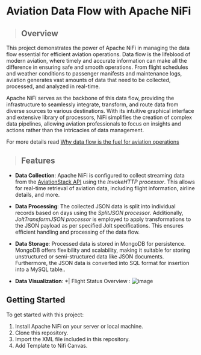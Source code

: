 # Aviation Data Flow with Apache NiFi

> ## Overview

This project demonstrates the power of Apache NiFi in managing the data flow essential for efficient aviation operations. Data flow is the lifeblood of modern aviation, where timely and accurate information can make all the difference in ensuring safe and smooth operations. From flight schedules and weather conditions to passenger manifests and maintenance logs, aviation generates vast amounts of data that need to be collected, processed, and analyzed in real-time.

Apache NiFi serves as the backbone of this data flow, providing the infrastructure to seamlessly integrate, transform, and route data from diverse sources to various destinations. With its intuitive graphical interface and extensive library of processors, NiFi simplifies the creation of complex data pipelines, allowing aviation professionals to focus on insights and actions rather than the intricacies of data management.

For more details read [Why data flow is the fuel for aviation operations](https://www.linkedin.com/pulse/why-data-flow-fuel-aviation-operations-zivan-gvozdenovic-ssm/)


> ## Features

- **Data Collection**: Apache NiFi is configured to collect streaming data from the [AviationStack API](https://aviationstack.com/) using the *InvokeHTTP processor*. This allows for real-time retrieval of aviation data, including flight information, airline details, and more.

- **Data Processing**: The collected JSON data is split into individual records based on days using the *SplitJSON processor*. Additionally, *JoltTransformJSON processor* is employed to apply transformations to the JSON payload as per specified Jolt specifications. This ensures efficient handling and processing of the data flow.

- **Data Storage**: Processed data is stored in MongoDB for persistence. MongoDB offers flexibility and scalability, making it suitable for storing unstructured or semi-structured data like JSON documents. Furthermore, the JSON data is converted into SQL format for insertion into a MySQL table..

- **Data Visualization**:
    *| Flight Status Overview :
 ![image](https://github.com/user-attachments/assets/c1d153b1-19de-4212-95cd-81cc743a6012)


## Getting Started

To get started with this project:

1. Install Apache NiFi on your server or local machine.
2. Clone this repository.
3. Import the XML file included in this repository.
4. Add Template to Nifi Canvas.

